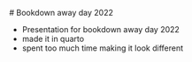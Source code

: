 # Bookdown away day 2022

 - Presentation for bookdown away day 2022
 - made it in quarto
 - spent too much time making it look different
 